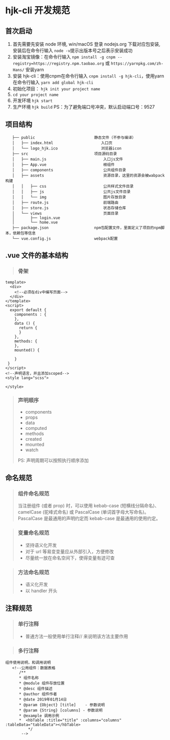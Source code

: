 # hjk-cli 开发规范

## 首次启动

1. 首先需要先安装 node 环境, win/macOS 登录 nodejs.org 下载对应包安装, 安装后在命令行输入 `node -v`提示出版本号之后表示安装成功
2. 安装淘宝镜像：在命令行输入 `npm install -g cnpm --registry=https://registry.npm.taobao.org` 或 `https://yarnpkg.com/zh-Hans/` 安装yarn
3. 安装 hjk-cli：使用cnpm在命令行输入 `cnpm install -g hjk-cli`，使用yarn在命令行输入 `yarn add global hjk-cli`
4. 初始化项目： `hjk init your project name` 
5. `cd your project name`
6. 开发环境 `hjk start`
6. 生产环境 `hjk build`
   PS：为了避免端口号冲突，默认启动端口号：9527

## 项目结构
```
   ├── public                          静态文件（不参与编译）
   │   ├── index.html                     入口页
   │   └── logo_hjk.ico                   浏览器icon
   ├── src                             项目源码目录    
   │   ├── main.js                         入口js文件
   │   ├── App.vue                         根组件
   │   ├── components                      公共组件目录
   │   ├── assets                          资源目录，这里的资源会被wabpack构建
   │   │   ├── css                         公共样式文件目录
   │   │   ├── js                          公共js文件目录
   │   │   └── img                         图片存放目录
   │   ├── route.js                        前端路由
   │   ├── store.js                        状态存储仓库
   │   └── views                           页面目录
   │       ├── login.vue
   │       └── home.vue
   ├── package.json                    npm包配置文件，里面定义了项目的npm脚本，依赖包等信息
   └── vue.config.js                   webpack配置
```
## .vue 文件的基本结构

> ### 骨架

```
template>
  <div>
    <!--必须在div中编写页面-->
  </div>
</template>
<script>
  export default {
    components : {
    },
    data () {
      return {
      }
    },
    methods: {
    },
    mounted() {

    }
 }
</script>
<!--声明语言，并且添加scoped-->
<style lang="scss">

</style>
```

> ### 声明顺序
>
> - components
> - props
> - data
> - computed
> - methods
> - created
> - mounted
> - watch
>
> PS: 声明周期可以按照执行顺序添加

## 命名规范

> ### 组件命名规范
>
> 当注册组件 (或者 prop) 时，可以使用 kebab-case (短横线分隔命名)、camelCase (驼峰式命名) 或 PascalCase (单词首字母大写命名)。
> PascalCase 是最通用的声明约定而 kebab-case 是最通用的使用约定。

> ### 变量命名规范
>
> - 坚持语义化开发
> - 对于 url 等易变变量应从外部引入，方便修改
> - 尽量统一放在命名空间下，使得变量有迹可查

> ### 方法命名规范
>
> - 语义化开发
> - 以 handler 开头

## 注释规范

> ### 单行注释
>
> - 普通方法一般使用单行注释// 来说明该方法主要作用

> ### 多行注释

```
组件使用说明，和调用说明
   <!--公用组件：数据表格
      /**
      * 组件名称
      * @module 组件存放位置
      * @desc 组件描述
      * @author 组件作者
      * @date 2019年01月14日
      * @param {Object} [title]    - 参数说明
      * @param {String} [columns] - 参数说明
      * @example 调用示例
      *  <hbTable :title="title" :columns="columns" :tableData="tableData"></hbTable>
          */
       -->
```
